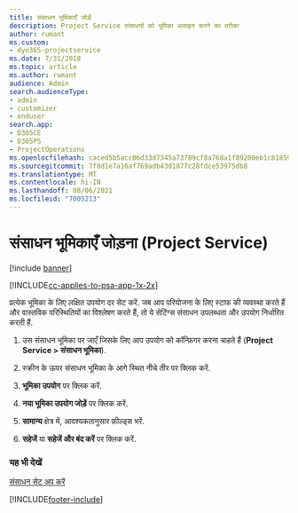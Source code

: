 ```yaml
---
title: संसाधन भूमिकाएँ जोड़ें
description: Project Service संसाधनों को भूमिका असाइन करने का तरीका
author: rumant
ms.custom:
- dyn365-projectservice
ms.date: 7/31/2018
ms.topic: article
ms.author: rumant
audience: Admin
search.audienceType:
- admin
- customizer
- enduser
search.app:
- D365CE
- D365PS
- ProjectOperations
ms.openlocfilehash: caced5b5acc06d33d7345a73789cf8a768a1f89200eb1c8185909acece47b38f
ms.sourcegitcommit: 7f8d1e7a16af769adb43d1877c28fdce53975db8
ms.translationtype: MT
ms.contentlocale: hi-IN
ms.lasthandoff: 08/06/2021
ms.locfileid: "7005213"
---
```

# <a name="add-resource-roles-project-service"></a>संसाधन भूमिकाएँ जोड़ना (Project Service)

[!include [banner](../includes/psa-now-project-operations.md)]

[!INCLUDE[cc-applies-to-psa-app-1x-2x](../includes/cc-applies-to-psa-app-1x-2x.md)]

प्रत्येक भूमिका के लिए लक्षित उपयोग दर सेट करें. जब आप परियोजना के लिए स्टाफ की व्यवस्था करते हैं और वास्तविक परिस्थितियों का विश्लेषण करते हैं, तो ये सेटिंग्स संसाधन उपलब्धता और उपयोग निर्धारित करती हैं.  
  
1.  उस संसाधन भूमिका पर जाएँ जिसके लिए आप उपयोग को कॉन्फ़िगर करना चाहते हैं (**Project Service > संसाधन भूमिका**).  
  
2.  स्क्रीन के ऊपर संसाधन भूमिका के आगे स्थित नीचे तीर पर क्लिक करें.  
  
3.  **भूमिका उपयोग** पर क्लिक करें.  
  
4.  **नया भूमिका उपयोग जोड़ें** पर क्लिक करें.  
  
5.  **सामान्य** क्षेत्र में, आवश्यकतानुसार फ़ील्ड्स भरें.  
  
6.  **सहेजें** या **सहेजें और बंद करें** पर क्लिक करें.  
  
### <a name="see-also"></a>यह भी देखें  
 [संसाधन सेट अप करें](../psa/set-up-resources.md)


[!INCLUDE[footer-include](../includes/footer-banner.md)]